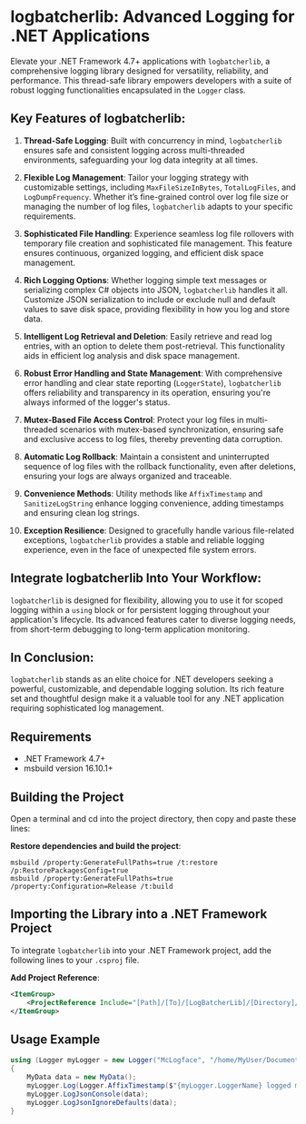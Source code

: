 # logbatcherlib: Advanced Logging for .NET Applications

Elevate your .NET Framework 4.7+ applications with `logbatcherlib`, a comprehensive logging library designed for versatility, reliability, and performance. This thread-safe library empowers developers with a suite of robust logging functionalities encapsulated in the `Logger` class.

## Key Features of logbatcherlib:

1. **Thread-Safe Logging**: Built with concurrency in mind, `logbatcherlib` ensures safe and consistent logging across multi-threaded environments, safeguarding your log data integrity at all times.

2. **Flexible Log Management**: Tailor your logging strategy with customizable settings, including `MaxFileSizeInBytes`, `TotalLogFiles`, and `LogDumpFrequency`. Whether it’s fine-grained control over log file size or managing the number of log files, `logbatcherlib` adapts to your specific requirements.

3. **Sophisticated File Handling**: Experience seamless log file rollovers with temporary file creation and sophisticated file management. This feature ensures continuous, organized logging, and efficient disk space management.

4. **Rich Logging Options**: Whether logging simple text messages or serializing complex C# objects into JSON, `logbatcherlib` handles it all. Customize JSON serialization to include or exclude null and default values to save disk space, providing flexibility in how you log and store data.

5. **Intelligent Log Retrieval and Deletion**: Easily retrieve and read log entries, with an option to delete them post-retrieval. This functionality aids in efficient log analysis and disk space management.

6. **Robust Error Handling and State Management**: With comprehensive error handling and clear state reporting (`LoggerState`), `logbatcherlib` offers reliability and transparency in its operation, ensuring you're always informed of the logger's status.

7. **Mutex-Based File Access Control**: Protect your log files in multi-threaded scenarios with mutex-based synchronization, ensuring safe and exclusive access to log files, thereby preventing data corruption.

8. **Automatic Log Rollback**: Maintain a consistent and uninterrupted sequence of log files with the rollback functionality, even after deletions, ensuring your logs are always organized and traceable.

9. **Convenience Methods**: Utility methods like `AffixTimestamp` and `SanitizeLogString` enhance logging convenience, adding timestamps and ensuring clean log strings.

10. **Exception Resilience**: Designed to gracefully handle various file-related exceptions, `logbatcherlib` provides a stable and reliable logging experience, even in the face of unexpected file system errors.

## Integrate logbatcherlib Into Your Workflow:

`logbatcherlib` is designed for flexibility, allowing you to use it for scoped logging within a `using` block or for persistent logging throughout your application's lifecycle. Its advanced features cater to diverse logging needs, from short-term debugging to long-term application monitoring.

## In Conclusion:

`logbatcherlib` stands as an elite choice for .NET developers seeking a powerful, customizable, and dependable logging solution. Its rich feature set and thoughtful design make it a valuable tool for any .NET application requiring sophisticated log management.

## Requirements
- .NET Framework 4.7+
- msbuild version 16.10.1+

## Building the Project
Open a terminal and cd into the project directory, then copy and paste these lines:

**Restore dependencies and build the project**:
```console
msbuild /property:GenerateFullPaths=true /t:restore /p:RestorePackagesConfig=true
msbuild /property:GenerateFullPaths=true /property:Configuration=Release /t:build
```

## Importing the Library into a .NET Framework Project

To integrate `logbatcherlib` into your .NET Framework project, add the following lines to your `.csproj` file.

**Add Project Reference**:
   ```xml
   <ItemGroup>
       <ProjectReference Include="[Path]/[To]/[LogBatcherLib]/[Directory]/*.csproj" />
   </ItemGroup>
   ```

## Usage Example
```csharp
using (Logger myLogger = new Logger("McLogface", "/home/MyUser/Documents/MyLogs/testLog", 10))
{
    MyData data = new MyData();
    myLogger.Log(Logger.AffixTimestamp($"{myLogger.LoggerName} logged my data."));
    myLogger.LogJsonConsole(data);
    myLogger.LogJsonIgnoreDefaults(data);
}
```